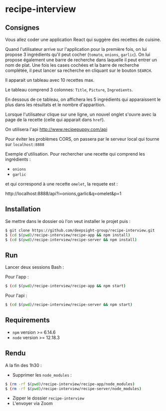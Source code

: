 # recipe-interview

## Consignes

Vous allez coder une application React qui suggère des recettes de cuisine.

Quand l'utilisateur arrive sur l'application pour la première fois, on lui propose 3 ingrédients qu'il peut cocher (`tomato`, `onions`, `garlic`). On lui propose également une barre de recherche dans laquelle il peut entrer un nom de plat. Une fois les cases cochées et la barre de recherche complétée, il peut lancer sa recherche en cliquant sur le bouton `SEARCH`.

Il apparait un tableau avec 10 recettes max.

Le tableau comprend 3 colonnes: `Title`, `Picture`, `Ingredients`.

En dessous de ce tableau, on affichera les 5 ingrédients qui apparaissent le plus dans les résultats et le nombre d'apparition.

Lorsque l'utilisateur clique sur une ligne, un nouvel onglet s'ouvre avec la page de la recette (celle qui apparait dans `href`).

On utilisera l'api http://www.recipepuppy.com/api

Pour éviter les problèmes CORS, on passera par le serveur local qui tourne sur `localhost:8888`

Exemple d'utilisation. Pour rechercher une recette qui comprend les ingrédients :

- `onions`
- `garlic`

et qui correspond à une recette `omelet`, la requete est :

http://localhost:8888/api?i=onions,garlic&q=omelet&p=1

## Installation

Se mettre dans le dossier où l'on veut installer le projet puis :

```bash
$ git clone https://github.com/deepsight-group/recipe-interview.git
$ (cd $(pwd)/recipe-interview/recipe-app && npm install)
$ (cd $(pwd)/recipe-interview/recipe-server && npm install)
```

## Run

Lancer deux sessions Bash :

Pour l'app :

```bash
$ (cd $(pwd)/recipe-interview/recipe-app && npm start)
```

Pour l'api :

```bash
$ (cd $(pwd)/recipe-interview/recipe-server && npm start)
```

## Requirements

- `npm` version >= 6.14.6
- `node` version >= 12.18.3

## Rendu

A la fin des 1h30 :

- Supprimer les `node_modules` :

```bash
$ (rm -rf $(pwd)/recipe-interview/recipe-app/node_modules)
$ (rm -rf $(pwd)/recipe-interview/recipe-server/node_modules)
```

- Zipper le dossier `recipe-interview`
- L'envoyer via Zoom
